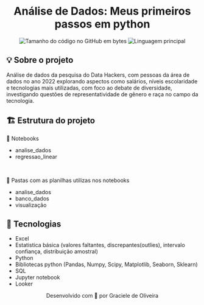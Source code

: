 <h1 align="center">
 Análise de Dados: Meus primeiros passos em python
</h1>

<p align="center">
	<img alt="Tamanho do código no GitHub em bytes" src="https://img.shields.io/github/languages/code-size/gracieleo/programaria-analise-dados?color=6272a4" />
	<img alt="Linguagem principal" src="https://img.shields.io/github/languages/top/gracieleo/programaria-analise-dados?color=6272a4"/>
</p>

## 💡 Sobre o projeto
<p align="justified">
  Análise de dados da pesquisa do Data Hackers, com pessoas da área de dados no ano 2022 explorando 
  aspectos como salários, níveis escolaridade e tecnologias mais utilizadas, com foco 
  ao debate de diversidade, investigando questões de representatividade de gênero e raça no campo da tecnologia.
</p>

## 🏗️ Estrutura do projeto
📓 Notebooks
- analise_dados
- regressao_linear
<br>

📂 Pastas com as planilhas utilizas nos notebooks
- analise_dados
- banco_dados
- visualização



##  🔧 Tecnologias
- Excel
- Estatistica básica (valores faltantes, discrepantes(outlies), intervalo confiança, distribuição amostral) 
- Python
- Bibliotecas python (Pandas, Numpy, Scipy, Matplotlib, Seaborn, Sklearn)
- SQL  
- Jupyter notebook
- Looker

<p align="center"> Desenvolvido com 💜 por Graciele de Oliveira </p>
